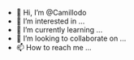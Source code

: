 - 👋 Hi, I’m @Camillodo
- 👀 I’m interested in ...
- 🌱 I’m currently learning ...
- 💞️ I’m looking to collaborate on ...
- 📫 How to reach me ...

<!---
Camillodo/Camillodo is a ✨ special ✨ repository because its `README.md` (this file) appears on your GitHub profile.
You can click the Preview link to take a look at your changes.
--->
